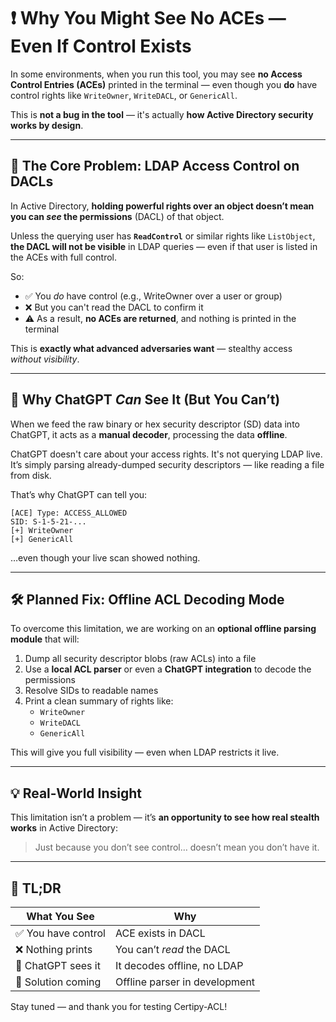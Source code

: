 # ❗ Why You Might See No ACEs — Even If Control Exists

In some environments, when you run this tool, you may see **no Access Control Entries (ACEs)** printed in the terminal — even though you **do** have control rights like `WriteOwner`, `WriteDACL`, or `GenericAll`.

This is **not a bug in the tool** — it's actually **how Active Directory security works by design**.

---

## 🔐 The Core Problem: LDAP Access Control on DACLs

In Active Directory, **holding powerful rights over an object doesn’t mean you can *see* the permissions** (DACL) of that object.

Unless the querying user has **`ReadControl`** or similar rights like `ListObject`, **the DACL will not be visible** in LDAP queries — even if that user is listed in the ACEs with full control.

So:

- ✅ You *do* have control (e.g., WriteOwner over a user or group)
- ❌ But you can't read the DACL to confirm it
- ⚠️ As a result, **no ACEs are returned**, and nothing is printed in the terminal

This is **exactly what advanced adversaries want** — stealthy access *without visibility*.

---

## 🤖 Why ChatGPT *Can* See It (But You Can’t)

When we feed the raw binary or hex security descriptor (SD) data into ChatGPT, it acts as a **manual decoder**, processing the data **offline**.

ChatGPT doesn't care about your access rights. It's not querying LDAP live. It’s simply parsing already-dumped security descriptors — like reading a file from disk.

That’s why ChatGPT can tell you:

```
[ACE] Type: ACCESS_ALLOWED
SID: S-1-5-21-...
[+] WriteOwner
[+] GenericAll
```

…even though your live scan showed nothing.

---

## 🛠️ Planned Fix: Offline ACL Decoding Mode

To overcome this limitation, we are working on an **optional offline parsing module** that will:

1. Dump all security descriptor blobs (raw ACLs) into a file
2. Use a **local ACL parser** or even a **ChatGPT integration** to decode the permissions
3. Resolve SIDs to readable names
4. Print a clean summary of rights like:
   - `WriteOwner`
   - `WriteDACL`
   - `GenericAll`

This will give you full visibility — even when LDAP restricts it live.

---

## 💡 Real-World Insight

This limitation isn’t a problem — it’s **an opportunity to see how real stealth works** in Active Directory:

> Just because you don’t see control… doesn’t mean you don’t have it.

---

## 📘 TL;DR

| What You See          | Why                           |
|-----------------------|-------------------------------|
| ✅ You have control   | ACE exists in DACL            |
| ❌ Nothing prints     | You can’t *read* the DACL     |
| 🤖 ChatGPT sees it    | It decodes offline, no LDAP   |
| 🧠 Solution coming    | Offline parser in development |

Stay tuned — and thank you for testing Certipy-ACL!

